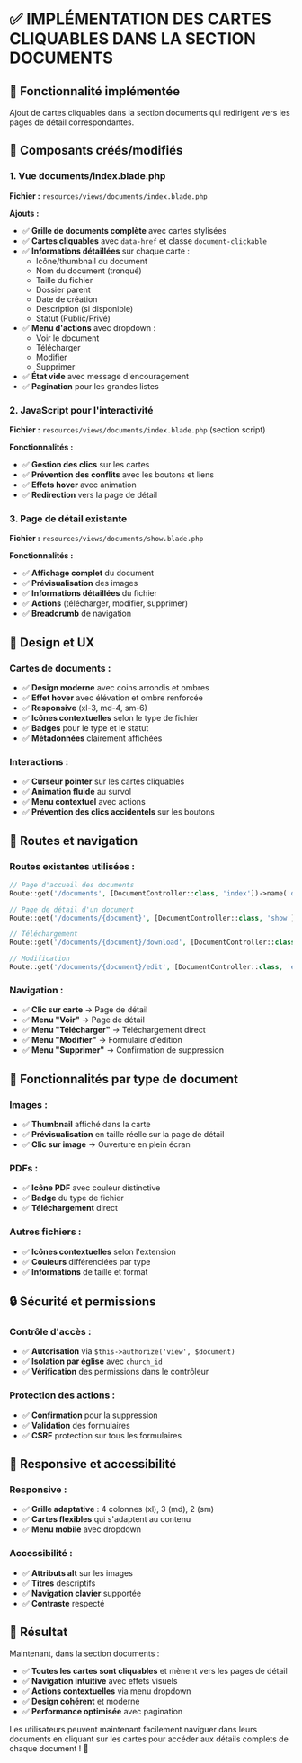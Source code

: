 # ✅ IMPLÉMENTATION DES CARTES CLIQUABLES DANS LA SECTION DOCUMENTS

## 🎯 **Fonctionnalité implémentée**

Ajout de cartes cliquables dans la section documents qui redirigent vers les pages de détail correspondantes.

## 🔧 **Composants créés/modifiés**

### **1. Vue documents/index.blade.php**
**Fichier :** `resources/views/documents/index.blade.php`

**Ajouts :**
- ✅ **Grille de documents complète** avec cartes stylisées
- ✅ **Cartes cliquables** avec `data-href` et classe `document-clickable`
- ✅ **Informations détaillées** sur chaque carte :
  - Icône/thumbnail du document
  - Nom du document (tronqué)
  - Taille du fichier
  - Dossier parent
  - Date de création
  - Description (si disponible)
  - Statut (Public/Privé)
- ✅ **Menu d'actions** avec dropdown :
  - Voir le document
  - Télécharger
  - Modifier
  - Supprimer
- ✅ **État vide** avec message d'encouragement
- ✅ **Pagination** pour les grandes listes

### **2. JavaScript pour l'interactivité**
**Fichier :** `resources/views/documents/index.blade.php` (section script)

**Fonctionnalités :**
- ✅ **Gestion des clics** sur les cartes
- ✅ **Prévention des conflits** avec les boutons et liens
- ✅ **Effets hover** avec animation
- ✅ **Redirection** vers la page de détail

### **3. Page de détail existante**
**Fichier :** `resources/views/documents/show.blade.php`

**Fonctionnalités :**
- ✅ **Affichage complet** du document
- ✅ **Prévisualisation** des images
- ✅ **Informations détaillées** du fichier
- ✅ **Actions** (télécharger, modifier, supprimer)
- ✅ **Breadcrumb** de navigation

## 🎨 **Design et UX**

### **Cartes de documents :**
- ✅ **Design moderne** avec coins arrondis et ombres
- ✅ **Effet hover** avec élévation et ombre renforcée
- ✅ **Responsive** (xl-3, md-4, sm-6)
- ✅ **Icônes contextuelles** selon le type de fichier
- ✅ **Badges** pour le type et le statut
- ✅ **Métadonnées** clairement affichées

### **Interactions :**
- ✅ **Curseur pointer** sur les cartes cliquables
- ✅ **Animation fluide** au survol
- ✅ **Menu contextuel** avec actions
- ✅ **Prévention des clics accidentels** sur les boutons

## 🔗 **Routes et navigation**

### **Routes existantes utilisées :**
```php
// Page d'accueil des documents
Route::get('/documents', [DocumentController::class, 'index'])->name('documents.index');

// Page de détail d'un document
Route::get('/documents/{document}', [DocumentController::class, 'show'])->name('documents.show');

// Téléchargement
Route::get('/documents/{document}/download', [DocumentController::class, 'download'])->name('documents.download');

// Modification
Route::get('/documents/{document}/edit', [DocumentController::class, 'edit'])->name('documents.edit');
```

### **Navigation :**
- ✅ **Clic sur carte** → Page de détail
- ✅ **Menu "Voir"** → Page de détail
- ✅ **Menu "Télécharger"** → Téléchargement direct
- ✅ **Menu "Modifier"** → Formulaire d'édition
- ✅ **Menu "Supprimer"** → Confirmation de suppression

## 🎯 **Fonctionnalités par type de document**

### **Images :**
- ✅ **Thumbnail** affiché dans la carte
- ✅ **Prévisualisation** en taille réelle sur la page de détail
- ✅ **Clic sur image** → Ouverture en plein écran

### **PDFs :**
- ✅ **Icône PDF** avec couleur distinctive
- ✅ **Badge** du type de fichier
- ✅ **Téléchargement** direct

### **Autres fichiers :**
- ✅ **Icônes contextuelles** selon l'extension
- ✅ **Couleurs** différenciées par type
- ✅ **Informations** de taille et format

## 🔒 **Sécurité et permissions**

### **Contrôle d'accès :**
- ✅ **Autorisation** via `$this->authorize('view', $document)`
- ✅ **Isolation par église** avec `church_id`
- ✅ **Vérification** des permissions dans le contrôleur

### **Protection des actions :**
- ✅ **Confirmation** pour la suppression
- ✅ **Validation** des formulaires
- ✅ **CSRF** protection sur tous les formulaires

## 📱 **Responsive et accessibilité**

### **Responsive :**
- ✅ **Grille adaptative** : 4 colonnes (xl), 3 (md), 2 (sm)
- ✅ **Cartes flexibles** qui s'adaptent au contenu
- ✅ **Menu mobile** avec dropdown

### **Accessibilité :**
- ✅ **Attributs alt** sur les images
- ✅ **Titres** descriptifs
- ✅ **Navigation clavier** supportée
- ✅ **Contraste** respecté

## 🎉 **Résultat**

Maintenant, dans la section documents :
- ✅ **Toutes les cartes sont cliquables** et mènent vers les pages de détail
- ✅ **Navigation intuitive** avec effets visuels
- ✅ **Actions contextuelles** via menu dropdown
- ✅ **Design cohérent** et moderne
- ✅ **Performance optimisée** avec pagination

Les utilisateurs peuvent maintenant facilement naviguer dans leurs documents en cliquant sur les cartes pour accéder aux détails complets de chaque document ! 🎯

